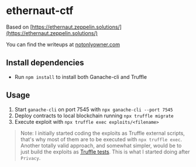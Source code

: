 # ethernaut-ctf
Based on [https://ethernaut.zeppelin.solutions/](https://ethernaut.zeppelin.solutions/)

You can find the writeups at [notonlyowner.com](https://notonlyowner.com)

## Install dependencies
- Run `npm install` to install both Ganache-cli and Truffle

## Usage
1. Start `ganache-cli` on port 7545 with `npx ganache-cli --port 7545`
2. Deploy contracts to local blockchain running `npx truffle migrate`
3. Execute exploit with `npx truffle exec exploits/<filename>`

> Note: I initially started coding the exploits as Truffle external scripts, that's why most of them are to be executed with `npx truffle exec`. Another totally valid approach, and somewhat simpler, would be to just build the exploits as [Truffle tests](https://truffleframework.com/docs/truffle/testing/writing-tests-in-javascript). This is what I started doing after `Privacy`.

